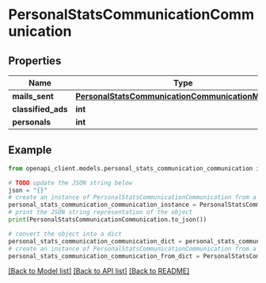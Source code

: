 # PersonalStatsCommunicationCommunication


## Properties

Name | Type | Description | Notes
------------ | ------------- | ------------- | -------------
**mails_sent** | [**PersonalStatsCommunicationCommunicationMailsSent**](PersonalStatsCommunicationCommunicationMailsSent.md) |  | 
**classified_ads** | **int** |  | 
**personals** | **int** |  | 

## Example

```python
from openapi_client.models.personal_stats_communication_communication import PersonalStatsCommunicationCommunication

# TODO update the JSON string below
json = "{}"
# create an instance of PersonalStatsCommunicationCommunication from a JSON string
personal_stats_communication_communication_instance = PersonalStatsCommunicationCommunication.from_json(json)
# print the JSON string representation of the object
print(PersonalStatsCommunicationCommunication.to_json())

# convert the object into a dict
personal_stats_communication_communication_dict = personal_stats_communication_communication_instance.to_dict()
# create an instance of PersonalStatsCommunicationCommunication from a dict
personal_stats_communication_communication_from_dict = PersonalStatsCommunicationCommunication.from_dict(personal_stats_communication_communication_dict)
```
[[Back to Model list]](../README.md#documentation-for-models) [[Back to API list]](../README.md#documentation-for-api-endpoints) [[Back to README]](../README.md)


